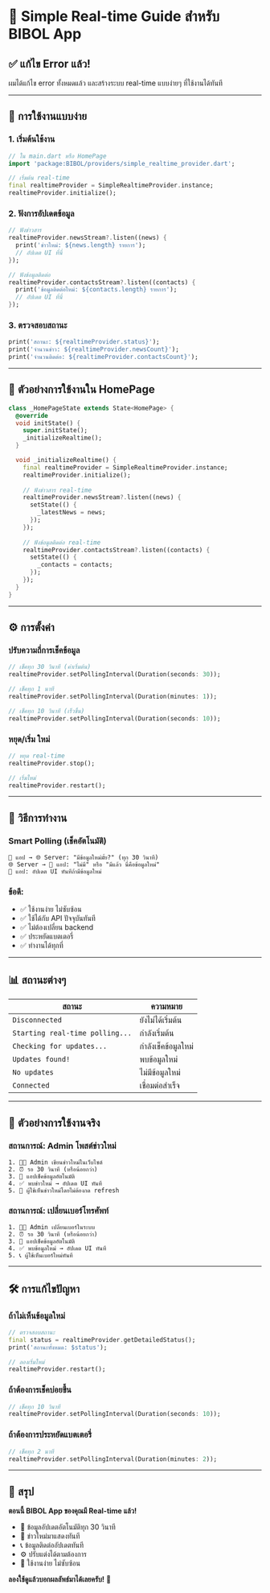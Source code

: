 # 🔄 Simple Real-time Guide สำหรับ BIBOL App

## ✅ แก้ไข Error แล้ว!

ผมได้แก้ไข error ทั้งหมดแล้ว และสร้างระบบ real-time แบบง่ายๆ ที่ใช้งานได้ทันที

---

## 🚀 การใช้งานแบบง่าย

### 1. เริ่มต้นใช้งาน
```dart
// ใน main.dart หรือ HomePage
import 'package:BIBOL/providers/simple_realtime_provider.dart';

// เริ่มต้น real-time
final realtimeProvider = SimpleRealtimeProvider.instance;
realtimeProvider.initialize();
```

### 2. ฟังการอัปเดตข้อมูล
```dart
// ฟังข่าวสาร
realtimeProvider.newsStream?.listen((news) {
  print('ข่าวใหม่: ${news.length} รายการ');
  // อัปเดต UI ที่นี่
});

// ฟังข้อมูลติดต่อ
realtimeProvider.contactsStream?.listen((contacts) {
  print('ข้อมูลติดต่อใหม่: ${contacts.length} รายการ');
  // อัปเดต UI ที่นี่
});
```

### 3. ตรวจสอบสถานะ
```dart
print('สถานะ: ${realtimeProvider.status}');
print('จำนวนข่าว: ${realtimeProvider.newsCount}');
print('จำนวนติดต่อ: ${realtimeProvider.contactsCount}');
```

---

## 📱 ตัวอย่างการใช้งานใน HomePage

```dart
class _HomePageState extends State<HomePage> {
  @override
  void initState() {
    super.initState();
    _initializeRealtime();
  }

  void _initializeRealtime() {
    final realtimeProvider = SimpleRealtimeProvider.instance;
    realtimeProvider.initialize();
    
    // ฟังข่าวสาร real-time
    realtimeProvider.newsStream?.listen((news) {
      setState(() {
        _latestNews = news;
      });
    });
    
    // ฟังข้อมูลติดต่อ real-time
    realtimeProvider.contactsStream?.listen((contacts) {
      setState(() {
        _contacts = contacts;
      });
    });
  }
}
```

---

## ⚙️ การตั้งค่า

### ปรับความถี่การเช็คข้อมูล
```dart
// เช็คทุก 30 วินาที (ค่าเริ่มต้น)
realtimeProvider.setPollingInterval(Duration(seconds: 30));

// เช็คทุก 1 นาที
realtimeProvider.setPollingInterval(Duration(minutes: 1));

// เช็คทุก 10 วินาที (เร็วขึ้น)
realtimeProvider.setPollingInterval(Duration(seconds: 10));
```

### หยุด/เริ่ม ใหม่
```dart
// หยุด real-time
realtimeProvider.stop();

// เริ่มใหม่
realtimeProvider.restart();
```

---

## 🔄 วิธีการทำงาน

### Smart Polling (เช็คอัตโนมัติ)
```
📱 แอป → 🌐 Server: "มีข้อมูลใหม่มั้ย?" (ทุก 30 วินาที)
🌐 Server → 📱 แอป: "ไม่มี" หรือ "มีแล้ว นี่คือข้อมูลใหม่"
📱 แอป: อัปเดต UI ทันทีถ้ามีข้อมูลใหม่
```

### ข้อดี:
- ✅ ใช้งานง่าย ไม่ซับซ้อน
- ✅ ใช้ได้กับ API ปัจจุบันทันที
- ✅ ไม่ต้องเปลี่ยน backend
- ✅ ประหยัดแบตเตอรี่
- ✅ ทำงานได้ทุกที่

---

## 📊 สถานะต่างๆ

| สถานะ | ความหมาย |
|-------|----------|
| `Disconnected` | ยังไม่ได้เริ่มต้น |
| `Starting real-time polling...` | กำลังเริ่มต้น |
| `Checking for updates...` | กำลังเช็คข้อมูลใหม่ |
| `Updates found!` | พบข้อมูลใหม่ |
| `No updates` | ไม่มีข้อมูลใหม่ |
| `Connected` | เชื่อมต่อสำเร็จ |

---

## 🎯 ตัวอย่างการใช้งานจริง

### สถานการณ์: Admin โพสต์ข่าวใหม่
```
1. 👨‍💼 Admin เขียนข่าวใหม่ในเว็บไซต์
2. ⏰ รอ 30 วินาที (หรือน้อยกว่า)
3. 📱 แอปเช็คข้อมูลอัตโนมัติ
4. ✅ พบข่าวใหม่ → อัปเดต UI ทันที
5. 🎉 ผู้ใช้เห็นข่าวใหม่โดยไม่ต้องกด refresh
```

### สถานการณ์: เปลี่ยนเบอร์โทรศัพท์
```
1. 👨‍💼 Admin เปลี่ยนเบอร์ในระบบ
2. ⏰ รอ 30 วินาที (หรือน้อยกว่า)
3. 📱 แอปเช็คข้อมูลอัตโนมัติ
4. ✅ พบข้อมูลใหม่ → อัปเดต UI ทันที
5. 📞 ผู้ใช้เห็นเบอร์ใหม่ทันที
```

---

## 🛠️ การแก้ไขปัญหา

### ถ้าไม่เห็นข้อมูลใหม่
```dart
// ตรวจสอบสถานะ
final status = realtimeProvider.getDetailedStatus();
print('สถานะทั้งหมด: $status');

// ลองเริ่มใหม่
realtimeProvider.restart();
```

### ถ้าต้องการเช็คบ่อยขึ้น
```dart
// เช็คทุก 10 วินาที
realtimeProvider.setPollingInterval(Duration(seconds: 10));
```

### ถ้าต้องการประหยัดแบตเตอรี่
```dart
// เช็คทุก 2 นาที
realtimeProvider.setPollingInterval(Duration(minutes: 2));
```

---

## 🎉 สรุป

**ตอนนี้ BIBOL App ของคุณมี Real-time แล้ว!**

- 🔄 ข้อมูลอัปเดตอัตโนมัติทุก 30 วินาที
- 📰 ข่าวใหม่มาแสดงทันที
- 📞 ข้อมูลติดต่ออัปเดตทันที
- ⚙️ ปรับแต่งได้ตามต้องการ
- 🚀 ใช้งานง่าย ไม่ซับซ้อน

**ลองใช้ดูแล้วบอกผลลัพธ์มาได้เลยครับ!** 🎯
